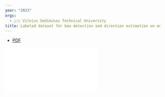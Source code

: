 ```yaml
---
year: "2023"
orgs:
  - 🇱🇹 Vilnius Gediminas Technical University
title: Labeled dataset for bee detection and direction estimation on entrance to beehive
---
```



- [PDF](pdfs/Labeled%20dataset%20for%20bee%20detection%20and%20direction%20estimation%20on%20entrance%20to%20beehive.pdf)


![](pdfs/Labeled%20dataset%20for%20bee%20detection%20and%20direction%20estimation%20on%20entrance%20to%20beehive.pdf)